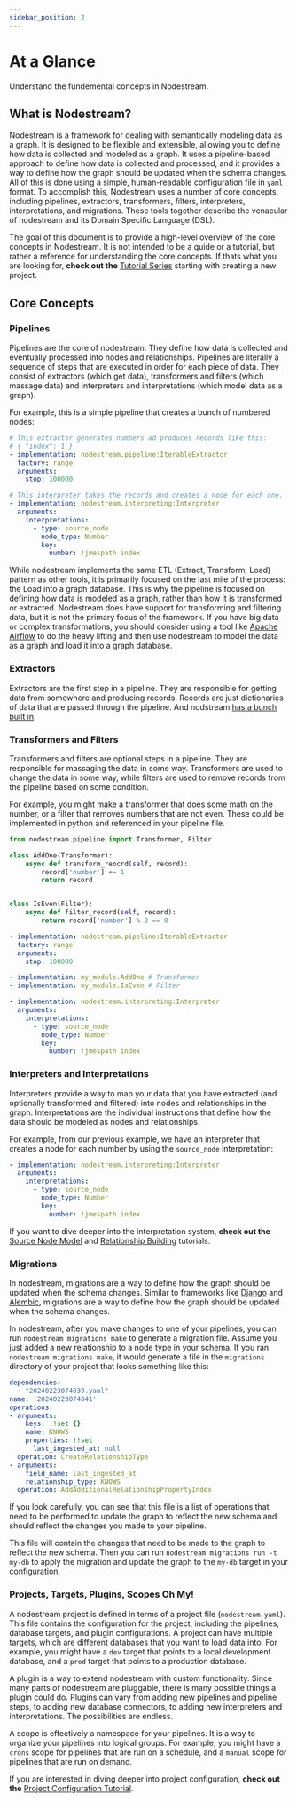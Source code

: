 ```yaml
---
sidebar_position: 2
---
```


# At a Glance
Understand the fundemental concepts in Nodestream.

## What is Nodestream?

Nodestream is a framework for dealing with semantically modeling data as a graph.
It is designed to be flexible and extensible, allowing you to define how data is collected and modeled as a graph.
It uses a pipeline-based approach to define how data is collected and processed, and it provides a way to define how the graph should be updated when the schema changes.
All of this is done using a simple, human-readable configuration file in `yaml` format.
To accomplish this, Nodestream uses a number of core concepts, including pipelines, extractors, transformers, filters, interpreters, interpretations, and migrations.
These tools together describe the venacular of nodestream and its Domain Specific Language (DSL).


The goal of this document is to provide a high-level overview of the core concepts in Nodestream. It is not intended to be a guide or a tutorial, but rather a reference for understanding the core concepts. If thats what you are looking for, **check out the** [Tutorial Series](./tutorials-basics.create-a-new-project.md) starting with creating a new project.

## Core Concepts

### Pipelines

Pipelines are the core of nodestream.
They define how data is collected and eventually processed into nodes and relationships.
Pipelines are literally a sequence of steps that are executed in order for each piece of data.
They consist of extractors (which get data), transformers and filters (which massage data) and interpreters and interpretations (which model data as a graph).

For example, this is a simple pipeline that creates a bunch of numbered nodes:

```yaml
# This extractor generates numbers ad produces records like this:
# { "index": 1 }
- implementation: nodestream.pipeline:IterableExtractor
  factory: range
  arguments:
    stop: 100000

# This interpreter takes the records and creates a node for each one.
- implementation: nodestream.interpreting:Interpreter
  arguments:
    interpretations:
      - type: source_node
        node_type: Number
        key:
          number: !jmespath index
```

While nodestream implements the same ETL (Extract, Transform, Load) pattern as other tools, it is primarily focused on the last mile of the process: the Load into a graph database.
This is why the pipeline is focused on defining how data is modeled as a graph, rather than how it is transformed or extracted.
Nodestream does have support for transforming and filtering data, but it is not the primary focus of the framework.
If you have big data or complex transformations, you should consider using a tool like [Apache Airflow](https://airflow.apache.org/) to do the heavy lifting and then use nodestream to model the data as a graph and load it into a graph database.

### Extractors

Extractors are the first step in a pipeline.
They are responsible for getting data from somewhere and producing records. Records are just dictionaries of data that are passed through the pipeline. And nodstream [has a bunch built in](reference/extractors).

### Transformers and Filters

Transformers and filters are optional steps in a pipeline.
They are responsible for massaging the data in some way.
Transformers are used to change the data in some way, while filters are used to remove records from the pipeline based on some condition.

For example, you might make a transformer that does some math on the number, or a filter that removes numbers that are not even.
These could be implemented in python and referenced in your pipeline file.

```python
from nodestream.pipeline import Transformer, Filter

class AddOne(Transformer):
    async def transform_reocrd(self, record):
        record['number'] += 1
        return record


class IsEven(Filter):
    async def filter_record(self, record):
        return record['number'] % 2 == 0
```

```yaml
- implementation: nodestream.pipeline:IterableExtractor
  factory: range
  arguments:
    stop: 100000

- implementation: my_module.AddOne # Transformer
- implementation: my_module.IsEven # Filter

- implementation: nodestream.interpreting:Interpreter
  arguments:
    interpretations:
      - type: source_node
        node_type: Number
        key:
          number: !jmespath index
```


### Interpreters and Interpretations

Interpreters provide a way to map your data that you have extracted (and optionally transformed and filtered) into nodes and relationships in the graph.
Interpretations are the individual instructions that define how the data should be modeled as nodes and relationships.

For example, from our previous example, we have an interpreter that creates a node for each number by using the `source_node` interpretation:

```yaml
- implementation: nodestream.interpreting:Interpreter
  arguments:
    interpretations:
      - type: source_node
        node_type: Number
        key:
          number: !jmespath index
```

If you want to dive deeper into the interpretation system, **check out the** [Source Node Model](../tutorials-intermediate/source-nodes.md) and [Relationship Building](../tutorials-intermediate/relationship-building-techniques.md) tutorials.

### Migrations

In nodestream, migrations are a way to define how the graph should be updated when the schema changes.
Similar to frameworks like [Django](https://docs.djangoproject.com/en/5.0/topics/migrations/) and [Alembic](https://alembic.sqlalchemy.org/en/latest/), migrations are a way to define how the graph should be updated when the schema changes.

In nodestream, after you make changes to one of your pipelines, you can run `nodestream migrations make` to generate a migration file.
Assume you just added a new relationship to a node type in your schema.
If you ran `nodestream migrations make`, it would generate a file in the `migrations` directory of your project that looks something like this:

```yaml
dependencies:
  - "20240223074039.yaml"
name: '20240223074041'
operations:
- arguments:
    keys: !!set {}
    name: KNOWS
    properties: !!set
      last_ingested_at: null
  operation: CreateRelationshipType
- arguments:
    field_name: last_ingested_at
    relationship_type: KNOWS
  operation: AddAdditionalRelationshipPropertyIndex
```

If you look carefully, you can see that this file is a list of operations that need to be performed to update the graph to reflect the new schema and should reflect the changes you made to your pipeline.

This file will contain the changes that need to be made to the graph to reflect the new schema.
Then you can run `nodestream migrations run -t my-db` to apply the migration and update the graph to the `my-db` target in your configuration.

### Projects, Targets, Plugins, Scopes Oh My!

A nodestream project is defined in terms of a project file (`nodestream.yaml`).
This file contains the configuration for the project, including the pipelines, database targets, and plugin configurations.
A project can have multiple targets, which are different databases that you want to load data into.
For example, you might have a `dev` target that points to a local development database, and a `prod` target that points to a production database.

A plugin is a way to extend nodestream with custom functionality.
Since many parts of nodestream are pluggable, there is many possible things a plugin could do.
Plugins can vary from adding new pipelines and pipeline steps, to adding new database connectors, to adding new interpreters and interpretations.
The possibilities are endless.

A scope is effectively a namespace for your pipelines.
It is a way to organize your pipelines into logical groups.
For example, you might have a `crons` scope for pipelines that are run on a schedule, and a `manual` scope for pipelines that are run on demand.


If you are interested in diving deeper into project configuration, **check out the** [Project Configuration Tutorial](./tutorials-intermediate/configuring-projects).
